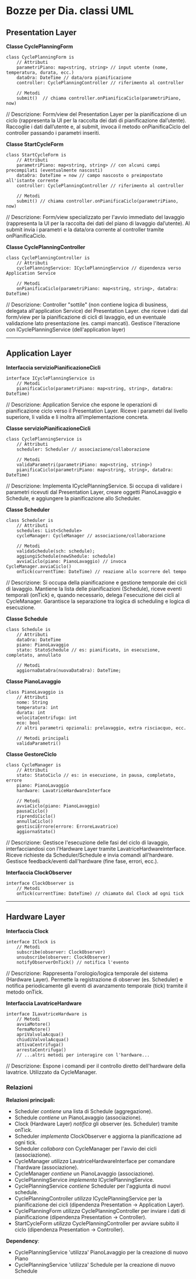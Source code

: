 # Bozze per Dia. classi UML

## Presentation Layer

**Classe CyclePlanningForm**
```
class CyclePlanningForm is
    // Attributi
    parametriPiano: map<string, string> // input utente (nome, temperatura, durata, ecc.)
    dataOra: DateTime // data/ora pianificazione
    controller: CyclePlanningController // riferimento al controller

    // Metodi
    submit()  // chiama controller.onPianificaCiclo(parametriPiano, now)
```
// Descrizione: Form/view del Presentation Layer per la pianificazione di un ciclo (rappresenta la UI per la raccolta dei dati di pianificazione dal’utente). Raccoglie i dati dall’utente e, al submit, invoca il metodo onPianificaCiclo del controller passando i parametri inseriti.

**Classe StartCycleForm**
```
class StartCycleForm is
    // Attributi
    parametriPiano: map<string, string> // con alcuni campi precompilati (eventualmente nascosti)
    dataOra: DateTime = now // campo nascosto o preimpostato all'istante corrente
    controller: CyclePlanningController // riferimento al controller

    // Metodi
    submit() // chiama controller.onPianificaCiclo(parametriPiano, now)
```
// Descrizione: Form/view specializzato per l'avvio immediato del lavaggio (rappresenta la UI per la raccolta dei dati del piano di lavaggio dal’utente). Al submit invia i parametri e la data/ora corrente al controller tramite onPianificaCiclo.

**Classe CyclePlanningController**
```
class CyclePlanningController is
    // Attributi
    cyclePlanningService: ICyclePlanningService // dipendenza verso Application Service

    // Metodi
    onPianificaCiclo(parametriPiano: map<string, string>, dataOra: DateTime)
```
// Descrizione: Controller "sottile" (non contiene logica di business, delegata all'application Service) del Presentation Layer. che riceve i dati dal form/view per la pianificazione di cicli di lavaggio, ed un eventuale validazione lato presentazione (es. campi mancati). Gestisce l'iterazione con ICyclePlanningService (dell'application layer)

---

## Application Layer

**Interfaccia servizioPianificazioneCicli**
```
interface ICyclePlanningService is
    // Metodi
    pianificaCiclo(parametriPiano: map<string, string>, dataOra: DateTime)
```
// Descrizione: Application Service che espone le operazioni di pianificazione ciclo verso il Presentation Layer. Riceve i parametri dal livello superiore, li valida e li inoltra all'implementazione concreta.

**Classe servizioPianificazioneCicli**
```
class CyclePlanningService is
    // Attributi
    scheduler: Scheduler // associazione/collaborazione

    // Metodi
    validaParametri(parametriPiano: map<string, string>) 
    pianificaCiclo(parametriPiano: map<string, string>, dataOra: DateTime)
```
// Descrizione: Implementa ICyclePlanningService. Si occupa di validare i parametri ricevuti dal Presentation Layer, creare oggetti PianoLavaggio e Schedule, e aggiungere la pianificazione allo Scheduler.

**Classe Scheduler**
```
class Scheduler is
    // Attributi
    schedules: List<Schedule>
    cycleManager: CycleManager // associazione/collaborazione

    // Metodi
    validaSchedule(sch: schedule);
    aggiungiSchedule(newShedule: schedule)
    avviaCiclo(piano: PianoLavaggio) // invoca CycleManager.avviaCiclo()
    onTick(currentTime: DateTime) // reazione allo scorrere del tempo
```
// Descrizione: Si occupa della pianificazione e gestione temporale dei cicli di lavaggio. Mantiene la lista delle pianificazioni (Schedule), riceve eventi temporali (onTick) e, quando necessario, delega l'esecuzione dei cicli al CycleManager. Garantisce la separazione tra logica di scheduling e logica di esecuzione.

**Classe Schedule**
```
class Schedule is
    // Attributi
    dataOra: DateTime
    piano: PianoLavaggio
    stato: StatoSchedule // es: pianificato, in esecuzione, completato, annullato

    // Metodi
    aggiornaDataOra(nuovaDataOra): DateTime;
```

**Classe PianoLavaggio**
```
class PianoLavaggio is
    // Attributi
    nome: String 
    temperatura: int 
    durata: int
    velocitaCentrifuga: int
    eco: bool
    // altri parametri opzionali: prelavaggio, extra risciacquo, ecc.

    // Metodi principali
    validaParametri()
```

**Classe GestoreCiclo**
```
class CycleManager is
    // Attributi
    stato: StatoCiclo // es: in esecuzione, in pausa, completato, errore
    piano: PianoLavaggio
    hardware: LavatriceHardwareInterface

    // Metodi
    avviaCiclo(piano: PianoLavaggio)
    pausaCiclo()
    riprendiCiclo()
    annullaCiclo()
    gestisciErrore(errore: ErroreLavatrice)
    aggiornaStato()
```
// Descrizione: Gestisce l'esecuzione delle fasi del ciclo di lavaggio, interfacciandosi con l'Hardware Layer tramite LavatriceHardwareInterface. Riceve richieste da Scheduler/Schedule e invia comandi all'hardware. Gestisce feedback/eventi dall'hardware (fine fase, errori, ecc.).

**Interfaccia ClockObserver**
```
interface ClockObserver is
    // Metodi
    onTick(currentTime: DateTime) // chiamato dal Clock ad ogni tick
```

---

## Hardware Layer

**Interfaccia Clock**
```
interface IClock is
    // Metodi
    subscribe(observer: ClockObserver)
    unsubscribe(observer: ClockObserver)
    notifyObserverOnTick() // notifica l'evento
```
// Descrizione: Rappresenta l'orologio/logica temporale del sistema (Hardware Layer). Permette la registrazione di observer (es. Scheduler) e notifica periodicamente gli eventi di avanzamento temporale (tick) tramite il metodo onTick.

**Interfaccia LavatriceHardware**
```
interface ILavatriceHardware is
    // Metodi
    avviaMotore()
    fermaMotore()
    apriValvolaAcqua()
    chiudiValvolaAcqua()
    attivaCentrifuga()
    arrestaCentrifuga()
    // ...altri metodi per interagire con l'hardware...
```
// Descrizione: Espone i comandi per il controllo diretto dell'hardware della lavatrice. Utilizzato da CycleManager.

### Relazioni

**Relazioni principali:**
- Scheduler *contiene* una lista di Schedule (aggregazione).
- Schedule *contiene* un PianoLavaggio (associazione).
- Clock (Hardware Layer) *notifica* gli observer (es. Scheduler) tramite onTick.
- Scheduler *implementa* ClockObserver e aggiorna la pianificazione ad ogni tick.
- Scheduler *collabora* con CycleManager per l'avvio dei cicli (associazione).
- CycleManager *utilizza* LavatriceHardwareInterface per comandare l'hardware (associazione).
- CycleManager *contiene* un PianoLavaggio (associazione).
- CyclePlanningService *implementa* ICyclePlanningService.
- CyclePlanningService *contiene* Scheduler per l'aggiunta di nuovi schedule.
- CyclePlanningController *utilizza* ICyclePlanningService per la pianificazione dei cicli (dipendenza Presentation → Application Layer).
- CyclePlanningForm *utilizza* CyclePlanningController per inviare i dati di pianificazione (dipendenza Presentation → Controller).
- StartCycleForm *utilizza* CyclePlanningController per avviare subito il ciclo (dipendenza Presentation → Controller).

**Dependency**:
- CyclePlanningService 'utilizza' PianoLavaggio per la creazione di nuovo Piano
- CyclePlanningService 'utilizza' Schedule per la creazione di nuovo Schedule